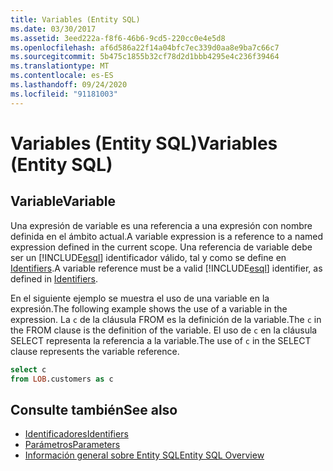 ```yaml
---
title: Variables (Entity SQL)
ms.date: 03/30/2017
ms.assetid: 3eed222a-f8f6-46b6-9cd5-220cc0e4e5d8
ms.openlocfilehash: af6d586a22f14a04bfc7ec339d0aa8e9ba7c66c7
ms.sourcegitcommit: 5b475c1855b32cf78d2d1bbb4295e4c236f39464
ms.translationtype: MT
ms.contentlocale: es-ES
ms.lasthandoff: 09/24/2020
ms.locfileid: "91181003"
---
```

# <a name="variables-entity-sql"></a><span data-ttu-id="72bc8-102">Variables (Entity SQL)</span><span class="sxs-lookup"><span data-stu-id="72bc8-102">Variables (Entity SQL)</span></span>

## <a name="variable"></a><span data-ttu-id="72bc8-103">Variable</span><span class="sxs-lookup"><span data-stu-id="72bc8-103">Variable</span></span>  

 <span data-ttu-id="72bc8-104">Una expresión de variable es una referencia a una expresión con nombre definida en el ámbito actual.</span><span class="sxs-lookup"><span data-stu-id="72bc8-104">A variable expression is a reference to a named expression defined in the current scope.</span></span> <span data-ttu-id="72bc8-105">Una referencia de variable debe ser un [!INCLUDE[esql](../../../../../../includes/esql-md.md)] identificador válido, tal y como se define en [Identifiers](identifiers-entity-sql.md).</span><span class="sxs-lookup"><span data-stu-id="72bc8-105">A variable reference must be a valid [!INCLUDE[esql](../../../../../../includes/esql-md.md)] identifier, as defined in [Identifiers](identifiers-entity-sql.md).</span></span>  
  
 <span data-ttu-id="72bc8-106">En el siguiente ejemplo se muestra el uso de una variable en la expresión.</span><span class="sxs-lookup"><span data-stu-id="72bc8-106">The following example shows the use of a variable in the expression.</span></span> <span data-ttu-id="72bc8-107">La `c` de la cláusula FROM es la definición de la variable.</span><span class="sxs-lookup"><span data-stu-id="72bc8-107">The `c` in the FROM clause is the definition of the variable.</span></span> <span data-ttu-id="72bc8-108">El uso de `c` en la cláusula SELECT representa la referencia a la variable.</span><span class="sxs-lookup"><span data-stu-id="72bc8-108">The use of `c` in the SELECT clause represents the variable reference.</span></span>  
  
```sql  
select c
from LOB.customers as c  
```  
  
## <a name="see-also"></a><span data-ttu-id="72bc8-109">Consulte también</span><span class="sxs-lookup"><span data-stu-id="72bc8-109">See also</span></span>

- [<span data-ttu-id="72bc8-110">Identificadores</span><span class="sxs-lookup"><span data-stu-id="72bc8-110">Identifiers</span></span>](identifiers-entity-sql.md)
- [<span data-ttu-id="72bc8-111">Parámetros</span><span class="sxs-lookup"><span data-stu-id="72bc8-111">Parameters</span></span>](parameters-entity-sql.md)
- [<span data-ttu-id="72bc8-112">Información general sobre Entity SQL</span><span class="sxs-lookup"><span data-stu-id="72bc8-112">Entity SQL Overview</span></span>](entity-sql-overview.md)
